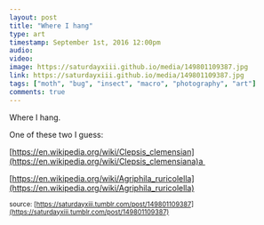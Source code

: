 ```yaml
---
layout: post
title: "Where I hang"
type: art
timestamp: September 1st, 2016 12:00pm
audio: 
video: 
image: https://saturdayxiii.github.io/media/149801109387.jpg
link: https://saturdayxiii.github.io/media/149801109387.jpg
tags: ["moth", "bug", "insect", "macro", "photography", "art"]
comments: true
---
```

Where I hang.




One of these two I guess: 

[https://en.wikipedia.org/wiki/Clepsis_clemensian](https://en.wikipedia.org/wiki/Clepsis_clemensiana)a 

[https://en.wikipedia.org/wiki/Agriphila_ruricolella](https://en.wikipedia.org/wiki/Agriphila_ruricolella)

<small>source: [https://saturdayxiii.tumblr.com/post/149801109387](https://saturdayxiii.tumblr.com/post/149801109387)</small>